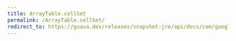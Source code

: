 ```yaml
---
title: ArrayTable.cellSet
permalink: /ArrayTable.cellSet/
redirect_to: https://guava.dev/releases/snapshot-jre/api/docs/com/google/common/collect/ArrayTable.html#cellSet--
---
```

